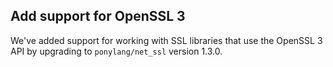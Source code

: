 ## Add support for OpenSSL 3

We've added support for working with SSL libraries that use the OpenSSL 3 API by upgrading to `ponylang/net_ssl` version 1.3.0.
